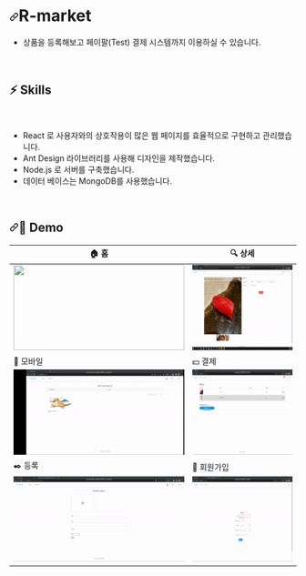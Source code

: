 <h1 dir="auto"><a id="user-content-술-알고-마시자-술-추천-및-리뷰-서비스-주절주절" class="anchor" aria-hidden="true" href="#술-알고-마시자-술-추천-및-리뷰-서비스-주절주절"><svg class="octicon octicon-link" viewBox="0 0 16 16" version="1.1" width="16" height="16" aria-hidden="true"><path fill-rule="evenodd" d="M7.775 3.275a.75.75 0 001.06 1.06l1.25-1.25a2 2 0 112.83 2.83l-2.5 2.5a2 2 0 01-2.83 0 .75.75 0 00-1.06 1.06 3.5 3.5 0 004.95 0l2.5-2.5a3.5 3.5 0 00-4.95-4.95l-1.25 1.25zm-4.69 9.64a2 2 0 010-2.83l2.5-2.5a2 2 0 012.83 0 .75.75 0 001.06-1.06 3.5 3.5 0 00-4.95 0l-2.5 2.5a3.5 3.5 0 004.95 4.95l1.25-1.25a.75.75 0 00-1.06-1.06l-1.25 1.25a2 2 0 01-2.83 0z"></path></svg></a>R-market</h1>
<ul dir="auto">
<li>상품을 등록해보고 페이팔(Test) 결제 시스템까지 이용하실 수 있습니다.</li>
</ul>
<br>



## ⚡ Skills
<br>

- React 로 사용자와의 상호작용이 많은 웹 페이지를 효율적으로 구현하고 관리했습니다.
- Ant Design 라이브러리를 사용해 디자인을 제작했습니다. 
- Node.js 로 서버를 구축했습니다.
- 데이터 베이스는 MongoDB를 사용했습니다.
<br>

<h2 dir="auto"><a id="user-content--intro" class="anchor" aria-hidden="true" href="#-intro"><svg class="octicon octicon-link" viewBox="0 0 16 16" version="1.1" width="16" height="16" aria-hidden="true"><path fill-rule="evenodd" d="M7.775 3.275a.75.75 0 001.06 1.06l1.25-1.25a2 2 0 112.83 2.83l-2.5 2.5a2 2 0 01-2.83 0 .75.75 0 00-1.06 1.06 3.5 3.5 0 004.95 0l2.5-2.5a3.5 3.5 0 00-4.95-4.95l-1.25 1.25zm-4.69 9.64a2 2 0 010-2.83l2.5-2.5a2 2 0 012.83 0 .75.75 0 001.06-1.06 3.5 3.5 0 00-4.95 0l-2.5 2.5a3.5 3.5 0 004.95 4.95l1.25-1.25a.75.75 0 00-1.06-1.06l-1.25 1.25a2 2 0 01-2.83 0z"></path></svg></a><g-emoji class="g-emoji" alias="beers" fallback-src="https://github.githubassets.com/images/icons/emoji/unicode/1f37b.png">👀 Demo</h2>

|🏠 홈|🔍 상세|
|---|---|
|<img width="300" height="150" src="./gif/홈.gif">|<img width="300" height="150" src="./gif/상세.gif">|
|📱 모바일|💵 결제|
|<img width="300" height="150" src="./gif/반응형.gif">|<img width="300" height="150" src="./gif/결제.gif">|
|✒️ 등록|📒 회원가입|
|<img width="300" height="150" src="./gif/등록.gif">|<img width="300" height="150" src="./gif/회원가입.gif">|







